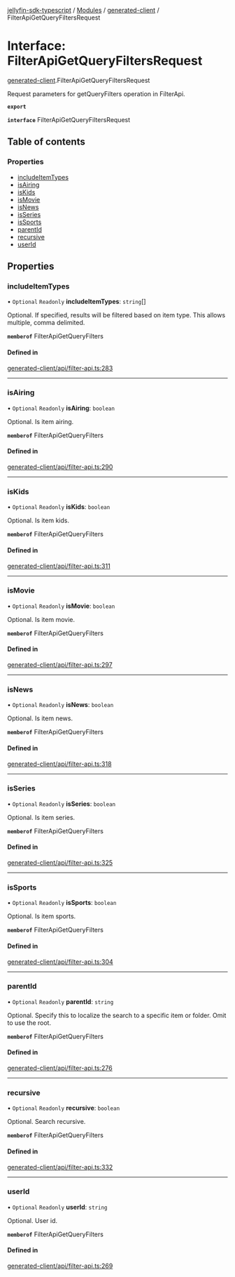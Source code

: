 [jellyfin-sdk-typescript](../README.md) / [Modules](../modules.md) / [generated-client](../modules/generated_client.md) / FilterApiGetQueryFiltersRequest

# Interface: FilterApiGetQueryFiltersRequest

[generated-client](../modules/generated_client.md).FilterApiGetQueryFiltersRequest

Request parameters for getQueryFilters operation in FilterApi.

**`export`**

**`interface`** FilterApiGetQueryFiltersRequest

## Table of contents

### Properties

- [includeItemTypes](generated_client.FilterApiGetQueryFiltersRequest.md#includeitemtypes)
- [isAiring](generated_client.FilterApiGetQueryFiltersRequest.md#isairing)
- [isKids](generated_client.FilterApiGetQueryFiltersRequest.md#iskids)
- [isMovie](generated_client.FilterApiGetQueryFiltersRequest.md#ismovie)
- [isNews](generated_client.FilterApiGetQueryFiltersRequest.md#isnews)
- [isSeries](generated_client.FilterApiGetQueryFiltersRequest.md#isseries)
- [isSports](generated_client.FilterApiGetQueryFiltersRequest.md#issports)
- [parentId](generated_client.FilterApiGetQueryFiltersRequest.md#parentid)
- [recursive](generated_client.FilterApiGetQueryFiltersRequest.md#recursive)
- [userId](generated_client.FilterApiGetQueryFiltersRequest.md#userid)

## Properties

### includeItemTypes

• `Optional` `Readonly` **includeItemTypes**: `string`[]

Optional. If specified, results will be filtered based on item type. This allows multiple, comma delimited.

**`memberof`** FilterApiGetQueryFilters

#### Defined in

[generated-client/api/filter-api.ts:283](https://github.com/thornbill/jellyfin-sdk-typescript/blob/e4df7f8/src/generated-client/api/filter-api.ts#L283)

___

### isAiring

• `Optional` `Readonly` **isAiring**: `boolean`

Optional. Is item airing.

**`memberof`** FilterApiGetQueryFilters

#### Defined in

[generated-client/api/filter-api.ts:290](https://github.com/thornbill/jellyfin-sdk-typescript/blob/e4df7f8/src/generated-client/api/filter-api.ts#L290)

___

### isKids

• `Optional` `Readonly` **isKids**: `boolean`

Optional. Is item kids.

**`memberof`** FilterApiGetQueryFilters

#### Defined in

[generated-client/api/filter-api.ts:311](https://github.com/thornbill/jellyfin-sdk-typescript/blob/e4df7f8/src/generated-client/api/filter-api.ts#L311)

___

### isMovie

• `Optional` `Readonly` **isMovie**: `boolean`

Optional. Is item movie.

**`memberof`** FilterApiGetQueryFilters

#### Defined in

[generated-client/api/filter-api.ts:297](https://github.com/thornbill/jellyfin-sdk-typescript/blob/e4df7f8/src/generated-client/api/filter-api.ts#L297)

___

### isNews

• `Optional` `Readonly` **isNews**: `boolean`

Optional. Is item news.

**`memberof`** FilterApiGetQueryFilters

#### Defined in

[generated-client/api/filter-api.ts:318](https://github.com/thornbill/jellyfin-sdk-typescript/blob/e4df7f8/src/generated-client/api/filter-api.ts#L318)

___

### isSeries

• `Optional` `Readonly` **isSeries**: `boolean`

Optional. Is item series.

**`memberof`** FilterApiGetQueryFilters

#### Defined in

[generated-client/api/filter-api.ts:325](https://github.com/thornbill/jellyfin-sdk-typescript/blob/e4df7f8/src/generated-client/api/filter-api.ts#L325)

___

### isSports

• `Optional` `Readonly` **isSports**: `boolean`

Optional. Is item sports.

**`memberof`** FilterApiGetQueryFilters

#### Defined in

[generated-client/api/filter-api.ts:304](https://github.com/thornbill/jellyfin-sdk-typescript/blob/e4df7f8/src/generated-client/api/filter-api.ts#L304)

___

### parentId

• `Optional` `Readonly` **parentId**: `string`

Optional. Specify this to localize the search to a specific item or folder. Omit to use the root.

**`memberof`** FilterApiGetQueryFilters

#### Defined in

[generated-client/api/filter-api.ts:276](https://github.com/thornbill/jellyfin-sdk-typescript/blob/e4df7f8/src/generated-client/api/filter-api.ts#L276)

___

### recursive

• `Optional` `Readonly` **recursive**: `boolean`

Optional. Search recursive.

**`memberof`** FilterApiGetQueryFilters

#### Defined in

[generated-client/api/filter-api.ts:332](https://github.com/thornbill/jellyfin-sdk-typescript/blob/e4df7f8/src/generated-client/api/filter-api.ts#L332)

___

### userId

• `Optional` `Readonly` **userId**: `string`

Optional. User id.

**`memberof`** FilterApiGetQueryFilters

#### Defined in

[generated-client/api/filter-api.ts:269](https://github.com/thornbill/jellyfin-sdk-typescript/blob/e4df7f8/src/generated-client/api/filter-api.ts#L269)
